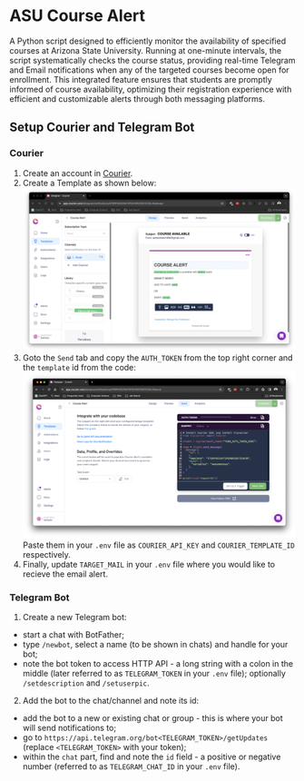 # ASU Course Alert

A Python script designed to efficiently monitor the availability of specified courses at Arizona State University. Running at one-minute intervals, the script systematically checks the course status, providing real-time Telegram and Email notifications when any of the targeted courses become open for enrollment. This integrated feature ensures that students are promptly informed of course availability, optimizing their registration experience with efficient and customizable alerts through both messaging platforms.

## Setup Courier and Telegram Bot
### Courier
1. Create an account in [Courier](https://www.courier.com/).
2. Create a Template as shown below:
![Gmail Template](assets/images/mail_template.png "Gmail Template")
3. Goto the ```Send``` tab and copy the ```AUTH_TOKEN``` from the top right corner and the ```template``` id from the code:
![Auth Token](assets/images/auth_token.png "Auth Token")
Paste them in your ```.env``` file as ```COURIER_API_KEY``` and ```COURIER_TEMPLATE_ID``` respectively.
4. Finally, update ```TARGET_MAIL``` in your ```.env``` file where you would like to recieve the email alert.

### Telegram Bot
1. Create a new Telegram bot:
- start a chat with BotFather;
- type ```/newbot```, select a name (to be shown in chats) and handle for your bot;
- note the bot token to access HTTP API - a long string with a colon in the middle (later referred to as ```TELEGRAM_TOKEN``` in your ```.env``` file);
optionally ```/setdescription``` and ```/setuserpic```.

2. Add the bot to the chat/channel and note its id:
- add the bot to a new or existing chat or group - this is where your bot will send notifications to;
- go to ```https://api.telegram.org/bot<TELEGRAM_TOKEN>/getUpdates``` (replace ```<TELEGRAM_TOKEN>``` with your token);
- within the ```chat``` part, find and note the ```id``` field - a positive or negative number (referred to as ```TELEGRAM_CHAT_ID``` in your ```.env``` file).
